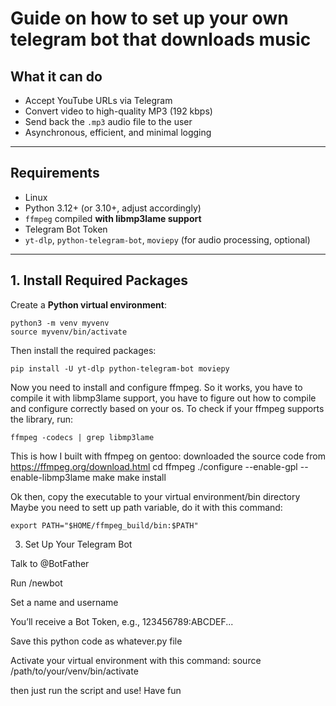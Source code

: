# Guide on how to set up your own telegram bot that downloads music 

## What it can do

- Accept YouTube URLs via Telegram
- Convert video to high-quality MP3 (192 kbps)
- Send back the `.mp3` audio file to the user
- Asynchronous, efficient, and minimal logging

---

## Requirements

- Linux 
- Python 3.12+ (or 3.10+, adjust accordingly)
- `ffmpeg` compiled **with libmp3lame support**
- Telegram Bot Token
- `yt-dlp`, `python-telegram-bot`, `moviepy` (for audio processing, optional)

---

## 1. Install Required Packages

Create a **Python virtual environment**:

```
python3 -m venv myvenv
source myvenv/bin/activate

```

Then install the required packages: 
```
pip install -U yt-dlp python-telegram-bot moviepy
```
Now you need to install and configure ffmpeg. So it works, you have to compile it with libmp3lame support, you have to figure out how to compile and configure correctly based on your os. 
To check if your ffmpeg supports the library, run:

```
ffmpeg -codecs | grep libmp3lame
```

This is how I built with ffmpeg on gentoo:
downloaded the source code from https://ffmpeg.org/download.html
cd ffmpeg 
./configure --enable-gpl --enable-libmp3lame 
make 
make install 

Ok then, copy the executable to your virtual environment/bin directory 
Maybe you need to sett up path variable, do it with this command: 
```
export PATH="$HOME/ffmpeg_build/bin:$PATH"
```
3. Set Up Your Telegram Bot

Talk to @BotFather

Run /newbot

Set a name and username

You’ll receive a Bot Token, e.g., 123456789:ABCDEF...

Save this python code as whatever.py file 

Activate your virtual environment with this command:
source /path/to/your/venv/bin/activate

then just run the script and use! Have fun 




